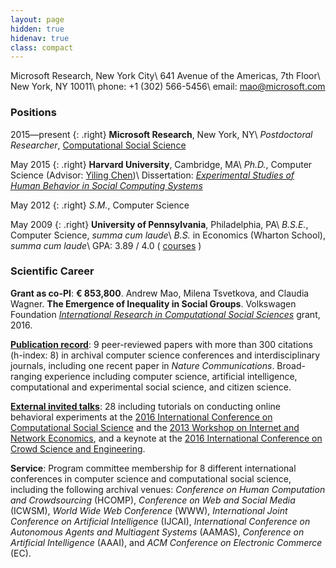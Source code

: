 ```yaml
---
layout: page
hidden: true
hidenav: true
class: compact
---
```

Microsoft Research, New York City\\
641 Avenue of the Americas, 7th Floor\\
New York, NY 10011\\
phone: +1 (302) 566-5456\\
email: <mao@microsoft.com>

### Positions

2015—present
{: .right}
**Microsoft Research**, New York, NY\\
*Postdoctoral Researcher*, [Computational Social Science][css]

[css]: https://www.microsoft.com/en-us/research/group/computational-social-science/

May 2015
{: .right}
**Harvard University**, Cambridge, MA\\
*Ph.D.*, Computer Science (Advisor: [Yiling Chen][yiling])\\
Dissertation: *[Experimental Studies of Human Behavior in Social Computing Systems][thesis]*

[yiling]: http://yiling.seas.harvard.edu/
[thesis]: https://dash.harvard.edu/handle/1/17467193

May 2012
{: .right}
*S.M.*, Computer Science

May 2009
{: .right}
**University of Pennsylvania**, Philadelphia, PA\\
*B.S.E.*, Computer Science, *summa cum laude*\\
*B.S.* in Economics (Wharton School), *summa cum laude*\\
GPA: 3.89 / 4.0
(
[courses](https://www.dropbox.com/s/2c17o0iyhh4oqca/transcript.pdf?raw=1)
)

### Scientific Career

**Grant as co-PI**: **€ 853,800**. Andrew Mao, Milena Tsvetkova, and Claudia Wagner.
**The Emergence of Inequality in Social Groups**.
Volkswagen Foundation *[International Research in Computational Social Sciences][vwcss]* grant, 2016.

[vwcss]: https://www.volkswagenstiftung.de/en/funding/international-research-in-computational-social-sciences

**[Publication record][gs]**: 9 peer-reviewed papers with more than 300 citations (h-index: 8) in archival computer science conferences and interdisciplinary journals, including one recent paper in *Nature Communications*. Broad-ranging experience including computer science, artificial intelligence, computational and experimental social science, and citizen science.

[gs]: https://scholar.google.com/citations?user=_A4FmDSsqC8J

**[External invited talks](/talks)**: 28 including tutorials on conducting online behavioral experiments at the [2016 International Conference on Computational Social Science][ic2s2-tutorial] and the [2013 Workshop on Internet and Network Economics][wine-tutorial], and a keynote at the [2016 International Conference on Crowd Science and Engineering][iccse16].

[ic2s2-tutorial]: http://www.kellogg.northwestern.edu/news-events/conference/ic2s2/2016/workshops-and-datathon.aspx
[wine-tutorial]: http://wine13.seas.harvard.edu/tutorials/
[iccse16]: http://iccse2016.crowdscience.org/program-keynotes.html

**Service**: Program committee membership for 8 different international conferences in computer science and computational social science, including the following archival venues: *Conference on Human Computation and Crowdsourcing* (HCOMP), *Conference on Web and Social Media* (ICWSM), *World Wide Web Conference* (WWW), *International Joint Conference on Artificial Intelligence* (IJCAI), *International Conference on Autonomous Agents and Multiagent Systems* (AAMAS), *Conference on Artificial Intelligence* (AAAI), and *ACM Conference on Electronic Commerce* (EC).
